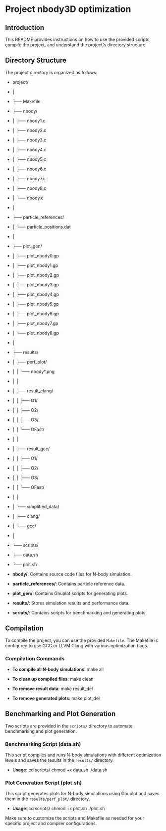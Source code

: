 # Project nbody3D optimization

## Introduction
This README provides instructions on how to use the provided scripts, compile the project, and understand the project's directory structure.

## Directory Structure
The project directory is organized as follows:
- project/
- │
- ├── Makefile
- ├── nbody/
- │ ├── nbody1.c
- │ ├── nbody2.c
- │ ├── nbody3.c
- │ ├── nbody4.c
- │ ├── nbody5.c
- │ ├── nbody6.c
- │ ├── nbody7.c
- │ ├── nbody8.c
- │ └── nbody.c
- │
- ├── particle_references/
- │ └── particle_positions.dat
- │
- ├── plot_gen/
- │ ├── plot_nbody0.gp
- │ ├── plot_nbody1.gp
- │ ├── plot_nbody2.gp
- │ ├── plot_nbody3.gp
- │ ├── plot_nbody4.gp
- │ ├── plot_nbody5.gp
- │ ├── plot_nbody6.gp
- │ ├── plot_nbody7.gp
- │ └── plot_nbody8.gp
- │
- ├── results/
- │ ├── perf_plot/
- │ │ └── nbody*.png
- │ │
- │ ├── result_clang/
- │ │ ├── O1/
- │ │ ├── O2/
- │ │ ├── O3/
- │ │ └── OFast/
- │ │
- │ ├── result_gcc/
- │ │ ├── O1/
- │ │ ├── O2/
- │ │ ├── O3/
- │ │ └── OFast/
- │ │
- │ └── simplified_data/
- │ ├── clang/
- │ └── gcc/
- │
- └── scripts/
- ├── data.sh
- └── plot.sh


- **nbody/**: Contains source code files for N-body simulation.
- **particle_references/**: Contains particle reference data.
- **plot_gen/**: Contains Gnuplot scripts for generating plots.
- **results/**: Stores simulation results and performance data.
- **scripts/**: Contains scripts for benchmarking and generating plots.

## Compilation
To compile the project, you can use the provided `Makefile`. The Makefile is configured to use GCC or LLVM Clang with various optimization flags.

### Compilation Commands

- **To compile all N-body simulations**:
make all

- **To clean up compiled files**:
make clean

- **To remove result data**:
make result_del

- **To remove generated plots**:
make plot_del

## Benchmarking and Plot Generation
Two scripts are provided in the `scripts/` directory to automate benchmarking and plot generation.

### Benchmarking Script (data.sh)
This script compiles and runs N-body simulations with different optimization levels and saves the results in the `results/` directory.

- **Usage**:
cd scripts/
chmod +x data.sh
./data.sh

### Plot Generation Script (plot.sh)
This script generates plots for N-body simulations using Gnuplot and saves them in the `results/perf_plot/` directory.

- **Usage**:
cd scripts/
chmod +x plot.sh
./plot.sh

Make sure to customize the scripts and Makefile as needed for your specific project and compiler configurations.

